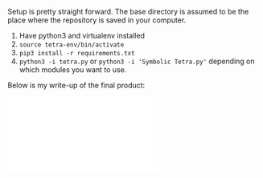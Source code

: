 Setup is pretty straight forward. The base directory is assumed to be the place where the repository is saved in your computer.
1. Have python3 and virtualenv installed
2. `source tetra-env/bin/activate`
3. `pip3 install -r requirements.txt`
4. `python3 -i tetra.py` or `python3 -i 'Symbolic Tetra.py'` depending on which modules you want to use.

Below is my write-up of the final product:


![ ](./Tex/main.pdf)